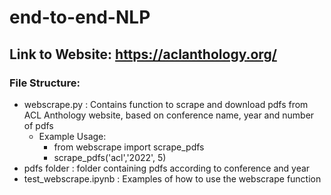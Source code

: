 # end-to-end-NLP

## Link to Website: https://aclanthology.org/

### File Structure:
- webscrape.py : Contains function to scrape and download   pdfs from ACL Anthology website, based on conference name, year and number of pdfs
    - Example Usage: 
        - from webscrape import scrape_pdfs
        - scrape_pdfs('acl','2022', 5)
- pdfs folder : folder containing pdfs according to conference and year
- test_webscrape.ipynb : Examples of how to use the webscrape function